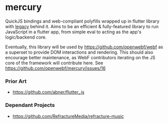 # mercury

QuickJS bindings and web-compliant polyfills wrapped up in flutter library with [legacy](https://github.com/openkraken/kraken) behind it. Aims to be an efficient & fully-featured library to run JavaScript in a flutter app, from simple eval to acting as the app's logic/backend core.

Eventually, this library will be used by https://github.com/openwebf/webf as a superset to provide DOM interactions and rendering. This should also encourage better maintenance, as WebF contributors iterating on the JS core of the framework will contribute here. See https://github.com/openwebf/mercury/issues/16

### Prior Art
- https://github.com/abner/flutter_js

### Dependant Projects
- https://github.com/RefractureMedia/refracture-music
